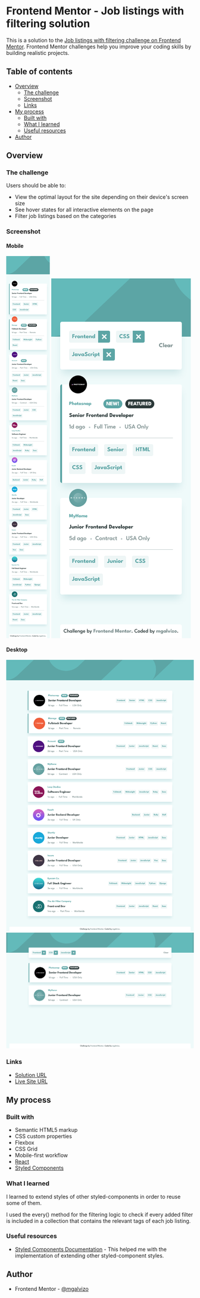 # Frontend Mentor - Job listings with filtering solution

This is a solution to the [Job listings with filtering challenge on Frontend Mentor](https://www.frontendmentor.io/challenges/job-listings-with-filtering-ivstIPCt). Frontend Mentor challenges help you improve your coding skills by building realistic projects.

## Table of contents

-   [Overview](#overview)
    -   [The challenge](#the-challenge)
    -   [Screenshot](#screenshot)
    -   [Links](#links)
-   [My process](#my-process)
    -   [Built with](#built-with)
    -   [What I learned](#what-i-learned)
    -   [Useful resources](#useful-resources)
-   [Author](#author)

## Overview

### The challenge

Users should be able to:

-   View the optimal layout for the site depending on their device's screen size
-   See hover states for all interactive elements on the page
-   Filter job listings based on the categories

### Screenshot

#### Mobile

![](./screenshots/mobile.png)
![](./screenshots/mobile-filters.png)

#### Desktop

![](./screenshots/desktop.png)
![](./screenshots/desktop-filters.png)

### Links

-   [Solution URL](https://your-solution-url.com)
-   [Live Site URL](https://mgalvizo.github.io/static-job-listings/)

## My process

### Built with

-   Semantic HTML5 markup
-   CSS custom properties
-   Flexbox
-   CSS Grid
-   Mobile-first workflow
-   [React](https://reactjs.org/)
-   [Styled Components](https://styled-components.com/)

### What I learned

I learned to extend styles of other styled-components in order to reuse some of them.

I used the every() method for the filtering logic to check if every added filter is included in a collection that contains the relevant tags of each job listing.

### Useful resources

-   [Styled Components Documentation](https://styled-components.com/docs/basics#extending-styles) - This helped me with the implementation of extending other styled-component styles.

## Author

-   Frontend Mentor - [@mgalvizo](https://www.frontendmentor.io/profile/mgalvizo)

